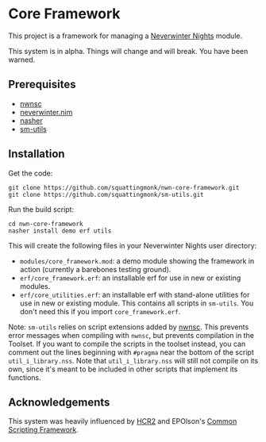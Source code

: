 # Core Framework

This project is a framework for managing a [Neverwinter
Nights](https://neverwintervault.org) module.

This system is in alpha. Things will change and will break. You have been
warned.

## Prerequisites
- [nwnsc](https://github.com/nwneetools/nwnsc)
- [neverwinter.nim](https://github.com/niv/neverwinter.nim)
- [nasher](https://github.com/squattingmonk/nasher)
- [sm-utils](https://github.com/squattingmonk/sm-utils)

## Installation
Get the code:
```
git clone https://github.com/squattingmonk/nwn-core-framework.git
git clone https://github.com/squattingmonk/sm-utils.git
```

Run the build script:
```
cd nwn-core-framework
nasher install demo erf utils
```

This will create the following files in your Neverwinter Nights user directory:
- `modules/core_framework.mod`: a demo module showing the framework in action
  (currently a barebones testing ground).
- `erf/core_framework.erf`: an installable erf for use in new or existing
  modules.
- `erf/core_utilities.erf`: an installable erf with stand-alone utilities for
  use in new or existing module. This contains all scripts in `sm-utils`. You
  don't need this if you import `core_framework.erf`.

Note: `sm-utils` relies on script extensions added by
[nwnsc](https://github.com/nwneetools/nwnsc). This prevents error messages when
compiling with `nwnsc`, but prevents compilation in the Toolset. If you want to
compile the scripts in the toolset instead, you can comment out the lines
beginning with `#pragma` near the bottom of the script `util_i_library.nss`.
Note that `util_i_library.nss` will still not compile on its own, since it's
meant to be included in other scripts that implement its functions.

## Acknowledgements

This system was heavily influenced by [HCR2](https://neverwintervault.org/project/nwn1/script/hcr2-nwn1-core-framework-and-systems-final-nbde-hcr2-15)
and EPOlson's [Common Scripting Framework](https://neverwintervault.org/project/nwn2/script/csf-common-scripting-framework).
